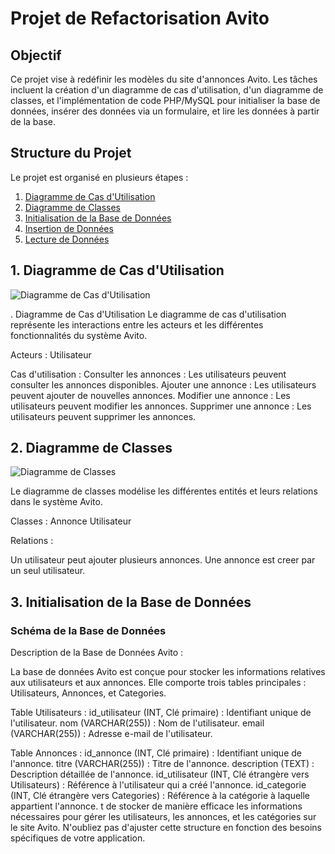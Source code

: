 # Projet de Refactorisation Avito

## Objectif

Ce projet vise à redéfinir les modèles du site d'annonces Avito. Les tâches incluent la création d'un diagramme de cas d'utilisation, d'un diagramme de classes, et l'implémentation de code PHP/MySQL pour initialiser la base de données, insérer des données via un formulaire, et lire les données à partir de la base.

## Structure du Projet

Le projet est organisé en plusieurs étapes :

1. [Diagramme de Cas d'Utilisation](#1-diagramme-de-cas-dutilisation)
2. [Diagramme de Classes](#2-diagramme-de-classes)
3. [Initialisation de la Base de Données](#3-initialisation-de-la-base-de-données)
4. [Insertion de Données](#4-insertion-de-données)
5. [Lecture de Données](#5-lecture-de-données)

## 1. Diagramme de Cas d'Utilisation

![Diagramme de Cas d'Utilisation](path/to/your/use_case_diagram.png)

. Diagramme de Cas d'Utilisation
Le diagramme de cas d'utilisation représente les interactions entre les acteurs et les différentes fonctionnalités du système Avito.

Acteurs :
Utilisateur

Cas d'utilisation :
Consulter les annonces : Les utilisateurs peuvent consulter les annonces disponibles.
Ajouter une annonce : Les utilisateurs peuvent ajouter de nouvelles annonces.
Modifier une annonce : Les utilisateurs peuvent modifier les annonces.
Supprimer une annonce : Les utilisateurs peuvent supprimer les annonces.


## 2. Diagramme de Classes

![Diagramme de Classes](path/to/your/class_diagram.png)

Le diagramme de classes modélise les différentes entités et leurs relations dans le système Avito.

Classes :
Annonce
Utilisateur

Relations :

Un utilisateur peut ajouter plusieurs annonces.
Une annonce est creer par un seul utilisateur.

## 3. Initialisation de la Base de Données

### Schéma de la Base de Données

Description de la Base de Données Avito :

La base de données Avito est conçue pour stocker les informations relatives aux utilisateurs et aux annonces. Elle comporte trois tables principales : Utilisateurs, Annonces, et Categories.

Table Utilisateurs :
id_utilisateur (INT, Clé primaire) : Identifiant unique de l'utilisateur.
nom (VARCHAR(255)) : Nom de l'utilisateur.
email (VARCHAR(255)) : Adresse e-mail de l'utilisateur.

Table Annonces :
id_annonce (INT, Clé primaire) : Identifiant unique de l'annonce.
titre (VARCHAR(255)) : Titre de l'annonce.
description (TEXT) : Description détaillée de l'annonce.
id_utilisateur (INT, Clé étrangère vers Utilisateurs) : Référence à l'utilisateur qui a créé l'annonce.
id_categorie (INT, Clé étrangère vers Categories) : Référence à la catégorie à laquelle appartient l'annonce.
t de stocker de manière efficace les informations nécessaires pour gérer les utilisateurs, les annonces, et les catégories sur le site Avito. N'oubliez pas d'ajuster cette structure en fonction des besoins spécifiques de votre application.


